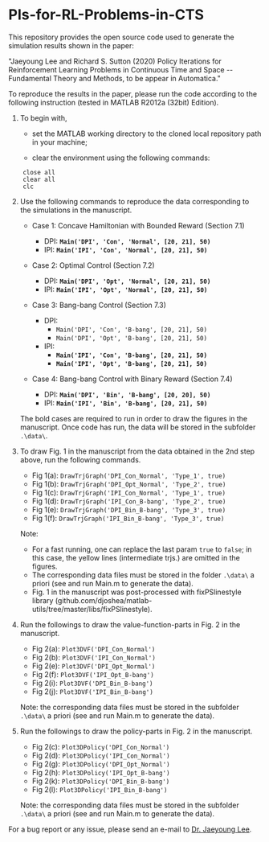 # PIs-for-RL-Problems-in-CTS
This repository provides the open source code used to generate the simulation results shown in the paper:

"Jaeyoung Lee and Richard S. Sutton (2020) Policy Iterations for Reinforcement Learning Problems in Continuous Time and Space -- Fundamental Theory and Methods, to be appear in Automatica."

To reproduce the results in the paper, please run the code according to the following instruction (tested in MATLAB R2012a (32bit) Edition).

1. To begin with,
    * set the MATLAB working directory to the cloned local repository path in your machine;
    
    * clear the environment using the following commands:
``` octave-workspace 	
	close all
	clear all
	clc
```

2. Use the following commands to reproduce the data corresponding to the simulations in the manuscript.

    * Case 1: Concave Hamiltonian with Bounded Reward (Section 7.1)
      * DPI: **``Main('DPI', 'Con', 'Normal', [20, 21], 50)``**
      * IPI: **``Main('IPI', 'Con', 'Normal', [20, 21], 50)``**

    * Case 2: Optimal Control (Section 7.2)
      * DPI: **``Main('DPI', 'Opt', 'Normal', [20, 21], 50)``**
      * IPI: **``Main('IPI', 'Opt', 'Normal', [20, 21], 50)``**

    * Case 3: Bang-bang Control (Section 7.3)
      * DPI: 
      	* ``Main('DPI', 'Con', 'B-bang', [20, 21], 50)``
      	* ``Main('DPI', 'Opt', 'B-bang', [20, 21], 50)``
      * IPI: 
      	* **``Main('IPI', 'Con', 'B-bang', [20, 21], 50)``**
      	* **``Main('IPI', 'Opt', 'B-bang', [20, 21], 50)``**

    * Case 4: Bang-bang Control with Binary Reward (Section 7.4)
      * DPI: **``Main('DPI', 'Bin', 'B-bang', [20, 20], 50)``**
      * IPI: **``Main('IPI', 'Bin', 'B-bang', [20, 21], 50)``**
      
    The bold cases are required to run in order to draw the figures in the manuscript. Once code has run, the data will be stored in the subfolder ``.\data\``.

3. To draw Fig. 1 in the manuscript from the data obtained in the 2nd step above, run the following commands.

    * Fig 1(a): ``DrawTrjGraph('DPI_Con_Normal', 'Type_1', true)``
    * Fig 1(b): ``DrawTrjGraph('DPI_Opt_Normal', 'Type_2', true)``
    * Fig 1(c): ``DrawTrjGraph('IPI_Con_Normal', 'Type_1', true)``
    * Fig 1(d): ``DrawTrjGraph('IPI_Con_B-bang', 'Type_2', true)``
    * Fig 1(e): ``DrawTrjGraph('DPI_Bin_B-bang', 'Type_3', true)``
    * Fig 1(f): ``DrawTrjGraph('IPI_Bin_B-bang', 'Type_3', true)``
    
    Note:
      * For a fast running, one can replace the last param ``true`` to ``false``; in this case, the yellow lines (intermediate trjs.) are omitted in the figures. 
      * The corresponding data files must be stored in the folder ``.\data\`` a priori (see and run Main.m to generate the data).
      * Fig. 1 in the manuscript was post-processed with fixPSlinestyle library (github.com/djoshea/matlab-utils/tree/master/libs/fixPSlinestyle).

4. Run the followings to draw the value-function-parts in Fig. 2 in the manuscript.

    * Fig 2(a): ``Plot3DVF('DPI_Con_Normal')``
    * Fig 2(b): ``Plot3DVF('IPI_Con_Normal')``
    * Fig 2(e): ``Plot3DVF('DPI_Opt_Normal')``
    * Fig 2(f): ``Plot3DVF('IPI_Opt_B-bang')``
    * Fig 2(i): ``Plot3DVF('DPI_Bin_B-bang')``
    * Fig 2(j): ``Plot3DVF('IPI_Bin_B-bang')``
    
    Note: the corresponding data files must be stored in the subfolder ``.\data\`` a priori (see and run Main.m to generate the data).

5. Run the followings to draw the policy-parts in Fig. 2 in the manuscript.

    * Fig 2(c): ``Plot3DPolicy('DPI_Con_Normal')``
    * Fig 2(d): ``Plot3DPolicy('IPI_Con_Normal')``
    * Fig 2(g): ``Plot3DPolicy('DPI_Opt_Normal')``
    * Fig 2(h): ``Plot3DPolicy('IPI_Opt_B-bang')``
    * Fig 2(k): ``Plot3DPolicy('DPI_Bin_B-bang')``
    * Fig 2(l): ``Plot3DPolicy('IPI_Bin_B-bang')``
    
    Note: the corresponding data files must be stored in the subfolder ``.\data\`` a priori (see and run Main.m to generate the data).

For a bug report or any issue, please send an e-mail to [Dr. Jaeyoung Lee](mailto:ja6@ualberta.ca?subject=[GitHub]%20Bug%20Report%20or%20Any%20Issues).
